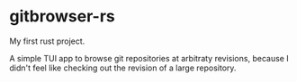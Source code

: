 # gitbrowser-rs

My first rust project.

A simple TUI app to browse git repositories at arbitraty revisions,
because I didn't feel like checking out the revision of a large
repository.
